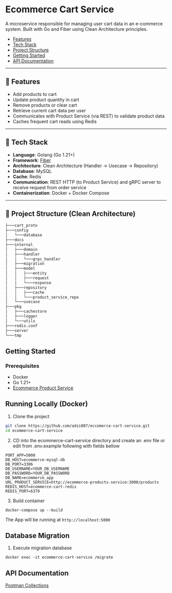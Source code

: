 # Ecommerce Cart Service
A microservice responsible for managing user cart data in an e-commerce system. Built with Go and Fiber using Clean Architecture principles.

- [Features](#features)
- [Tech Stack](#tech-stack)
- [Project Structure](#project-structure)
- [Getting Started](#getting-started)
- [API Documentation](#api-documentation)


---

## 🚀 Features

- Add products to cart
- Update product quantity in cart
- Remove products or clear cart
- Retrieve current cart data per user
- Communicates with Product Service (via REST) to validate product data
- Caches frequent cart reads using Redis

---

## 🧰 Tech Stack

- **Language**: Golang (Go 1.21+)
- **Framework**: [Fiber](https://gofiber.io/)
- **Architecture**: Clean Architecture (Handler → Usecase → Repository)
- **Database**: MySQL
- **Cache**: Redis
- **Communication**: REST HTTP (to Product Service) and gRPC server to receive request from order service
- **Containerization**: Docker + Docker Compose

---

## 📁 Project Structure (Clean Architecture)
```md
├───cart_proto
├───config
│   └───database
├───docs
├───internal
│   ├───domain
│   ├───handler
│   │   └───grpc_handler
│   ├───migration
│   ├───model
│   │   ├───entity
│   │   ├───request
│   │   └───response
│   ├───repository
│   │   ├───cache
│   │   └───product_service_repo
│   └───usecase
├───pkg
│   ├───cachestore
│   ├───logger
│   └───utils
├───redis.conf
├───server
└───tmp
```
## Getting Started

### Prerequisites
- Docker
- Go 1.21+
- <a href="https://github.com/adzi007/ecommerce-products-service" target="_blank">Ecommerce Product Service</a>

## Running Locally (Docker)

1. Clone the project
```bash
git clone https://github.com/adzi007/eccomerce-cart-service.git
cd ecommerce-cart-service
```
2. CD into the ecommerce-cart-service directory and create an .env file or edit from .env.example following with fields bellow
```
PORT_APP=5000
DB_HOST=ecommerce-mysql-db
DB_PORT=3306
DB_USERNAME=YOUR_DB_USERNAME
DB_PASSWORD=YOUR_DB_PASSWORD
DB_NAME=ecommerce_app
URL_PRODUCT_SERVICE=http://ecommerce-products-service:3000/products
REDIS_HOST=ecommerce-cart-redis
REDIS_PORT=6379
```

3. Build container
```
docker-compose up --build
```

The App will be running at `http://localhost:5000`

## Database Migration

1. Execute migration database
```
docker exec -it ecommerce-cart-service /migrate
```
## API Documentation
<a href="https://www.postman.com/grey-satellite-91338/ms-ecommerce-projects/overview" target="_blank">Postman Collections</a>

